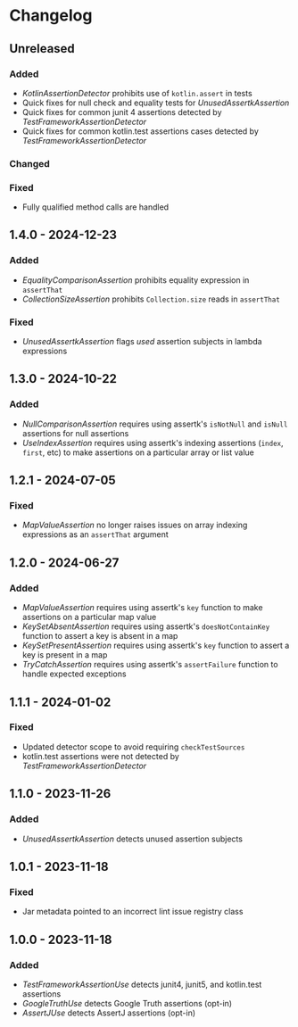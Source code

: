 # Changelog

## Unreleased

### Added
- _KotlinAssertionDetector_ prohibits use of `kotlin.assert` in tests
- Quick fixes for null check and equality tests for _UnusedAssertkAssertion_
- Quick fixes for common junit 4 assertions detected by _TestFrameworkAssertionDetector_
- Quick fixes for common kotlin.test assertions cases detected by _TestFrameworkAssertionDetector_

### Changed

### Fixed
- Fully qualified method calls are handled

## 1.4.0 - 2024-12-23

### Added

- _EqualityComparisonAssertion_ prohibits equality expression in `assertThat`
- _CollectionSizeAssertion_ prohibits `Collection.size` reads in `assertThat`

### Fixed

- _UnusedAssertkAssertion_ flags _used_ assertion subjects in lambda expressions

## 1.3.0 - 2024-10-22

### Added

- _NullComparisonAssertion_ requires using assertk's `isNotNull` and `isNull` assertions for null assertions
- _UseIndexAssertion_ requires using assertk's indexing assertions (`index`, `first`, etc) to make assertions on a particular array or list value

## 1.2.1 - 2024-07-05

### Fixed

- _MapValueAssertion_ no longer raises issues on array indexing expressions as an `assertThat` argument

## 1.2.0 - 2024-06-27

### Added

- _MapValueAssertion_ requires using assertk's `key` function to make assertions on a particular map value
- _KeySetAbsentAssertion_ requires using assertk's `doesNotContainKey` function to assert a key is absent in a map
- _KeySetPresentAssertion_ requires using assertk's `key` function to assert a key is present in a map
- _TryCatchAssertion_ requires using assertk's `assertFailure` function to handle expected exceptions

## 1.1.1 - 2024-01-02

### Fixed

- Updated detector scope to avoid requiring `checkTestSources`
- kotlin.test assertions were not detected by _TestFrameworkAssertionDetector_

## 1.1.0 - 2023-11-26

### Added

- _UnusedAssertkAssertion_ detects unused assertion subjects

## 1.0.1 - 2023-11-18

### Fixed

- Jar metadata pointed to an incorrect lint issue registry class

## 1.0.0 - 2023-11-18

### Added

- _TestFrameworkAssertionUse_ detects junit4, junit5, and kotlin.test assertions
- _GoogleTruthUse_ detects Google Truth assertions (opt-in)
- _AssertJUse_ detects AssertJ assertions (opt-in)
